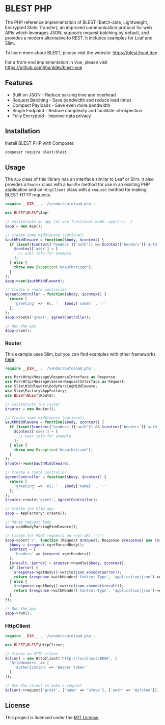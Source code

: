 # BLEST PHP

The PHP reference implementation of BLEST (Batch-able, Lightweight, Encrypted State Transfer), an improved communication protocol for web APIs which leverages JSON, supports request batching by default, and provides a modern alternative to REST. It includes examples for Leaf and Slim.

To learn more about BLEST, please visit the website: https://blest.jhunt.dev

For a front-end implementation in Vue, please visit https://github.com/jhuntdev/blest-vue

## Features

- Built on JSON - Reduce parsing time and overhead
- Request Batching - Save bandwidth and reduce load times
- Compact Payloads - Save even more bandwidth
- Single Endpoint - Reduce complexity and facilitate introspection
- Fully Encrypted - Improve data privacy

## Installation

Install BLEST PHP with Composer.

```bash
composer require blest/blest
```

## Usage

The `App` class of this library has an interface similar to Leaf or Slim. It also provides a `Router` class with a `handle` method for use in an existing PHP application and an `HttpClient` class with a `request` method for making BLEST HTTP requests.

```php
require __DIR__ . '/vendor/autoload.php';

use BLEST\BLEST\App;

// Instantiate an app (or use functional mode: app()->...)
$app = new App();

// Create some middleware (optional)
$authMiddleware = function($body, $context) {
  if (isset($context['headers']['auth']) && $context['headers']['auth'] === 'myToken') {
    $context['user'] = [
      // user info for example
    ];
  } else {
    throw new Exception('Unauthorized');
  }
};
$app->use($authMiddleware);

// Create a route controller
$greetController = function($body, $context) {
  return [
    'greeting' => 'Hi, ' . $body['name]' . '!'
  ];
};
$app->route('greet', $greetController);

// Run the app
$app->run();
```

### Router

This example uses Slim, but you can find examples with other frameworks [here](examples).

```php
require __DIR__ . '/vendor/autoload.php';

use Psr\Http\Message\ResponseInterface as Response;
use Psr\Http\Message\ServerRequestInterface as Request;
use Slim\Middleware\BodyParsingMiddleware;
use Slim\Factory\AppFactory;
use BLEST\BLEST\Router;

// Instantiate the router
$router = new Router();

// Create some middleware (optional)
$authMiddleware = function($body, $context) {
  if (isset($context['headers']['auth']) && $context['headers']['auth'] === 'myToken') {
    $context['user'] = [
      // user info for example
    ];
  } else {
    throw new Exception('Unauthorized');
  }
};
$router->use($authMiddleware);

// Create a route controller
$greetController = function($body, $context) {
  return [
    'greeting' => 'Hi, ' . $body['name]' . '!'
  ];
};
$router->route('greet', $greetController);

// Create the Slim app
$app = AppFactory::create();

// Parse request body
$app->addBodyParsingMiddleware();

// Listen for POST requests on root URL ("/")
$app->post('/', function (Request $request, Response $response) use ($requestHandler) {
  $body = $request->getParsedBody();
  $context = [
    'headers' => $request->getHeaders()
  ];
  [$result, $error] = $router->handle($body, $context);
  if ($error) {
    $response->getBody()->write(json_encode($error));
    return $response->withHeader('Content-Type', 'application/json')->withStatus(500);
  } else {
    $response->getBody()->write(json_encode($result));
    return $response->withHeader('Content-Type', 'application/json')->withStatus(200);
  }
});

// Run the app
$app->run();
```

### HttpClient

```php
require __DIR__ . '/vendor/autoload.php';

use BLEST\BLEST\HttpClient;

// Create an HTTP client
$client = new HttpClient('http://localhost:8080', [
  'httpHeaders' => [
    'Authorization' => 'Bearer token'
  ]
]);

// Use the client to make a request
$client->request('greet', ['name' => 'Steve'], ['auth' => 'myToken']);
```

## License

This project is licensed under the [MIT License](LICENSE).